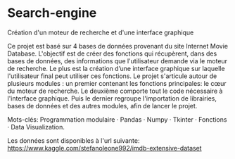 # Search-engine
Création d'un moteur de recherche et d'une interface graphique

Ce projet est basé sur 4 bases de données provenant du site Internet Movie Database. L'objectif est de créer des fonctions qui récupèrent, dans des bases de données, des informations que l'utilisateur demande via le moteur de recherche. Le plus est la création d’une interface graphique sur laquelle l'utilisateur final peut utiliser ces fonctions. Le projet s'articule autour de plusieurs modules : un premier contenant les fonctions principales: le cœur du moteur de recherche. Le deuxième comporte tout le code nécessaire à l'interface graphique. Puis le dernier regroupe l'importation de librairies, bases de données et des autres modules, afin de lancer le projet.

Mots-clés: Programmation modulaire · Pandas · Numpy · Tkinter · Fonctions · Data Visualization.

Les données sont disponibles à l'url suivante: https://www.kaggle.com/stefanoleone992/imdb-extensive-dataset
